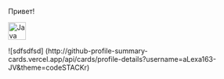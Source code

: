 Привет!<p align="left">
<a href="https://www.oracle.com/java/" target="_blank" rel="noreferrer"><img src="https://raw.githubusercontent.com/danielcranney/readme-generator/main/public/icons/skills/java-colored.svg" width="36" height="36" alt="Java" /></a>
</p>
![sdfsdfsd]
(http://github-profile-summary-cards.vercel.app/api/cards/profile-details?username=aLexa163-JV&theme=codeSTACKr)
